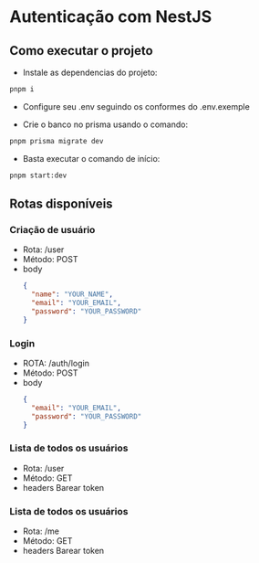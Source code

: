 # Autenticação com NestJS

## Como executar o projeto

- Instale as dependencias do projeto:

```bash
pnpm i
```

- Configure seu .env seguindo os conformes do .env.exemple

- Crie o banco no prisma usando o comando:

```bash
pnpm prisma migrate dev
```

- Basta executar o comando de início:

```bash
pnpm start:dev
```

## Rotas disponíveis

### Criação de usuário

- Rota: /user
- Método: POST
- body
  ```json
  {
    "name": "YOUR_NAME",
    "email": "YOUR_EMAIL",
    "password": "YOUR_PASSWORD"
  }
  ```

### Login

- ROTA: /auth/login
- Método: POST
- body
  ```json
  {
    "email": "YOUR_EMAIL",
    "password": "YOUR_PASSWORD"
  }
  ```

### Lista de todos os usuários

- Rota: /user
- Método: GET
- headers
  Barear token

### Lista de todos os usuários

- Rota: /me
- Método: GET
- headers
  Barear token

